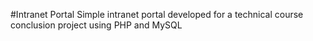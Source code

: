 #Intranet Portal 
Simple intranet portal developed for a technical course conclusion project using PHP and MySQL
